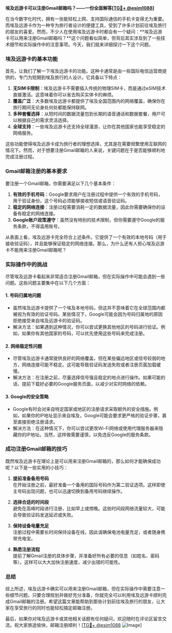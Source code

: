 **埃及远游卡可以注册Gmail邮箱吗？——一份全面解答[[TG💪+ @esim1088](https://t.me/s/esim1088)]**

在当今数字化时代，拥有一张能轻松上网、支持国际通信的手机卡变得尤为重要。而埃及远游卡作为一种专为旅行者设计的便捷工具，受到了许多计划前往埃及旅行的朋友的喜爱。然而，不少人在使用埃及远游卡时都会有一个疑问：**埃及远游卡可以用来注册Gmail邮箱吗？**这个问题看似简单，但背后其实涉及到了一些技术细节和实际操作中的注意事项。今天，我们就来详细探讨一下这个问题。

### 埃及远游卡的基本功能

首先，让我们了解一下埃及远游卡的功能。这种卡通常是由一些国际电信运营商提供的，专门为短期到埃及旅行的人设计。它具备以下特点：

1. **无SIM卡限制**：埃及远游卡不需要插入传统的物理SIM卡，而是通过eSIM技术直接激活。这意味着你可以省去购买实体卡的麻烦。
2. **覆盖广泛**：大多数埃及远游卡都提供了埃及全国范围内的网络覆盖，确保你在旅行期间无论身处何处都能保持联网。
3. **多种套餐选择**：从短时间的数据流量包到长期的语音通话和数据套餐，用户可以根据自己的需求灵活选择。
4. **全球支持**：一些埃及远游卡还支持全球漫游，让你在其他国家也能享受稳定的网络服务。

这些功能使得埃及远游卡成为旅行者的理想选择，尤其是在需要频繁使用互联网的情况下。然而，对于想要注册Gmail邮箱的人来说，关键问题在于是否能够顺利地完成注册过程。

### Gmail邮箱注册的基本要求

要注册一个Gmail邮箱，你需要满足以下几个基本条件：

1. **有效的手机号码**：Google要求用户在注册过程中提供一个有效的手机号码，用于验证身份。这个号码必须能够接收短信或语音验证码。
2. **稳定的网络连接**：注册过程需要消耗一定的数据流量，因此你需要确保你的设备有稳定的网络连接。
3. **Google账户政策遵守**：虽然没有特别的技术限制，但你需要遵守Google的服务条款，不得滥用账号。

从表面上看，埃及远游卡完全符合上述条件。它提供了一个有效的本地号码（用于接收验证码），并且能够保证稳定的网络连接。那么，为什么还有人担心埃及远游卡不能用来注册Gmail邮箱呢？

### 实际操作中的挑战

尽管埃及远游卡看起来非常适合注册Gmail邮箱，但在实际操作中可能会遇到一些问题。这些问题主要集中在以下几个方面：

#### 1. **号码归属地问题**
   - 虽然埃及远游卡提供了一个埃及本地号码，但这并不意味着它在全球范围内都被视为有效的验证号码。某些情况下，Google可能会因为号码归属地的原因拒绝接受来自埃及远游卡的验证码。
   - 解决方法：如果遇到这种情况，你可以尝试更换其他地区的号码进行验证。例如，如果你有其他国家的号码，可以优先使用这些号码来完成注册。

#### 2. **网络稳定性问题**
   - 尽管埃及远游卡通常提供良好的网络覆盖，但在某些偏远地区或信号较弱的地方，网络连接可能不稳定。这可能导致验证码发送失败或者注册页面加载缓慢。
   - 解决方法：在注册之前，尽量选择信号强且稳定的地点进行操作。如果可能的话，提前下载好必要的Google服务页面，以减少对实时网络的依赖。

#### 3. **Google的安全策略**
   - Google有时会对来自特定国家或地区的注册请求采取额外的安全措施。例如，如果你的IP地址显示来自埃及，Google可能会要求更严格的验证步骤，甚至直接拒绝注册请求。
   - 解决方法：在这种情况下，你可以尝试更改Wi-Fi网络或使用代理服务器来隐藏你的IP地址。当然，这样做需要谨慎，以免违反Google的服务条款。

### 成功注册Gmail邮箱的技巧

既然埃及远游卡在理论上是可以用来注册Gmail邮箱的，那么如何才能确保成功呢？以下是一些实用的小技巧：

1. **提前准备备用号码**  
   在开始注册之前，最好准备一个备用的国际号码作为第二验证选项。这样即使主号码出现问题，也可以迅速切换到备用号码继续操作。

2. **选择合适的时间段**  
   避免在高峰时段进行注册，比如早上或傍晚。这些时间段网络流量较大，可能会导致验证码发送延迟或失败。

3. **保持设备电量充足**  
   注册过程中需要长时间保持设备在线，因此请确保电池电量充足，或者随身携带充电宝。

4. **熟悉注册流程**  
   提前了解Gmail注册的具体步骤，并准备好所有必要的信息（如姓名、密码等）。这样可以大大加快注册速度，减少出错的可能性。

### 总结

综上所述，埃及远游卡确实可以用来注册Gmail邮箱，但在实际操作中需要注意一些细节问题。只要合理规划并做好充分准备，你就完全可以利用埃及远游卡顺利完成Gmail邮箱的注册。希望这篇文章能帮助到那些计划前往埃及旅行的朋友，让大家在享受旅行的同时也能轻松搞定邮箱注册。

最后，如果你对埃及远游卡或其他相关话题有任何疑问，欢迎随时在评论区留言交流。祝大家旅途愉快，邮箱注册顺利！[[TG💪+ @esim1088](https://t.me/s/esim1088) ![Image](https://i.postimg.cc/4NQfJmqS/Snipaste-2025-05-13-00-14-12.png)]